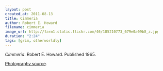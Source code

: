 ```yaml
---
layout: post
created_at: 2011-08-13
title: Cimmeria
author: Robert E. Howard
filename: cimmeria
image_url: http://farm1.static.flickr.com/46/185210773_679e0a09b8_z.jpg?zz=1
duration: "2:24"
tags: [grim, otherworldly]
---
```


_Cimmeria_.  Robert E. Howard.  Published 1965.

[Photography source](http://www.flickr.com/photos/dcl/185210773/).
